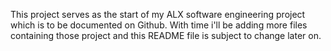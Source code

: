 This project serves as the start of my ALX software engineering project which is to be documented on Github. With time i'll be adding more files containing those project and this README file is subject to change later on.
